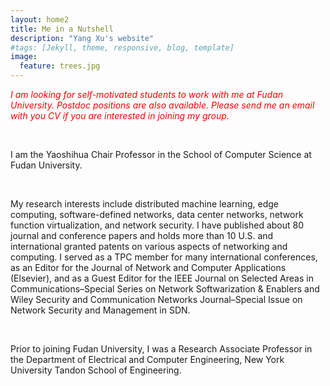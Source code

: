 ```yaml
---
layout: home2
title: Me in a Nutshell
description: "Yang Xu's website"
#tags: [Jekyll, theme, responsive, blog, template]
image:
  feature: trees.jpg
---
```


 <p style="color:red"> <i> I am looking for self-motivated students to work with me at Fudan University. Postdoc positions are also available. Please send me an email with you CV if you are interested in joining my group. </i> </p>

<br />

I am the Yaoshihua Chair Professor in the School of Computer Science at Fudan University.

<br />

My research interests include distributed machine learning, edge computing, software-defined networks, data center networks, network function virtualization, and network security. I have published about 80 journal and conference papers and holds more than 10 U.S. and international granted patents on various aspects of networking and computing. I served as a TPC member for many international conferences, as an Editor for the Journal of Network and Computer Applications (Elsevier), and as a Guest Editor for the IEEE Journal on Selected Areas in Communications–Special Series on Network Softwarization & Enablers and Wiley Security and Communication Networks Journal–Special Issue on Network Security and Management in SDN.


<br />

Prior to joining Fudan University, I was a Research Associate Professor in the Department of Electrical and Computer Engineering, New York University Tandon School of Engineering. 



